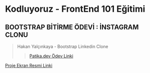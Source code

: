 # Kodluyoruz - FrontEnd 101 Eğitimi

## BOOTSTRAP BİTİRME ÖDEVİ : İNSTAGRAM CLONU

> Hakan Yalçınkaya - Bootstrap Linkedin Clone
>
> > [Patika.dev Ödev Linki](https://app.patika.dev/courses/bootstrap/odev3)

 [Proje Ekran Resmi Linki](https://github.com/alkameozsoy/linkedin/blob/main/linkedin.png)

